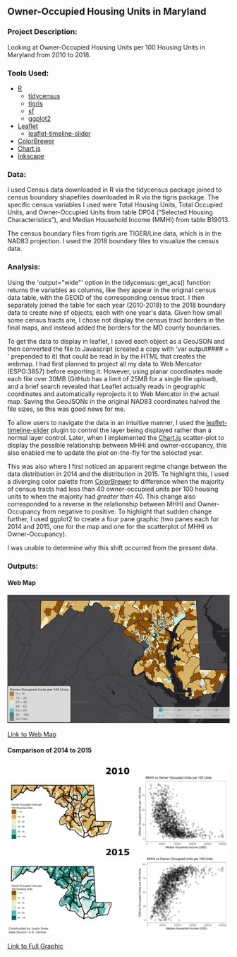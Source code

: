 ## Owner-Occupied Housing Units in Maryland

### Project Description:    
Looking at Owner-Occupied Housing Units per 100 Housing Units in Maryland from 2010 to 2018.   
  
### Tools Used:    
* [R](https://www.r-project.org/) 
  + [tidycensus](https://cran.r-project.org/web/packages/tidycensus/index.html)
  + [tigris](https://cran.r-project.org/web/packages/tigris/index.html)
  + [sf](https://cran.r-project.org/web/packages/sf/index.html)
  + [ggplot2](https://cran.r-project.org/web/packages/ggplot2/index.html)
* [Leaflet](https://leafletjs.com/)
  + [leaflet-timeline-slider](https://github.com/svitkin/leaflet-timeline-slider)
* [ColorBrewer](https://colorbrewer2.org/)
* [Chart.js](https://www.chartjs.org/)  
* [Inkscape](https://inkscape.org/)  

### Data:    
I used Census data downloaded in R via the tidycensus package joined to census boundary shapefiles downloaded in R via the tigris package. The specific census variables I used were Total Housing Units, Total Occupied Units, and Owner-Occupied Units from table DP04 (“Selected Housing Characteristics”), and Median Household Income (MMHI) from table B19013.    

The census boundary files from tigris are TIGER/Line data, which is in the NAD83 projection. I used the 2018 boundary files to visualize the census data.    

### Analysis:  
Using the 'output="wide"' option in the tidycensus::get_acs() function returns the variables as columns, like they appear in the original census data table, with the GEOID of the corresponding census tract. I then separately joined the table for each year (2010-2018) to the 2018 boundary data to create nine sf objects, each with one year's data. Given how small some census tracts are, I chose not display the census tract borders in the final maps, and instead added the borders for the MD county boundaries.    

To get the data to display in leaflet, I saved each object as a GeoJSON and then converted the file to Javascript (created a copy with 'var output#### = ' prepended to it) that could be read in by the HTML that creates the webmap. I had first planned to project all my data to Web Mercator (ESPG:3857) before exporting it. However, using planar coordinates made each file over 30MB (GitHub has a limit of 25MB for a single file upload), and a brief search revealed that Leaflet actually reads in geographic coordinates and automatically reprojects it to Web Mercator in the actual map. Saving the GeoJSONs in the original NAD83 coordinates halved the file sizes, so this was good news for me.   

To allow users to navigate the data in an intuitive manner, I used the [leaflet-timeline-slider](https://github.com/svitkin/leaflet-timeline-slider) plugin to control the layer being displayed rather than a normal layer control. Later, when I implemented the [Chart.js](https://www.chartjs.org/) scatter-plot to display the possible relationship between MHHI and owner-occupancy, this also enabled me to update the plot on-the-fly for the selected year.   

This was also where I first noticed an apparent regime change between the data distribution in 2014 and the distribution in 2015. To highlight this, I used a diverging color palette from [ColorBrewer](https://colorbrewer2.org/) to difference when the majority of census tracts had less than 40 owner-occupied units per 100 housing units to when the majority had *greater than* 40. This change also corresponded to a reverse in the relationship between MHHI and Owner-Occupancy from negative to positive. To highlight that sudden change further, I used ggplot2 to create a four pane graphic (two panes each for 2014 and 2015, one for the map and one for the scatterplot of MHHI vs Owner-Occupancy).   

I was unable to determine why this shift occurred from the present data.   

### Outputs:   
#### Web Map  
[<img src="proj2_webmap_thum.png?raw=true">](https://jdrew3.github.io/project2_486/webmap/index.html)    

[Link to Web Map](https://jdrew3.github.io/project2_486/webmap/index.html)    

#### Comparison of 2014 to 2015
[<img src="proj2_thum.png?raw=true">](owner_occupancy_2014_2015.pdf)   

[Link to Full Graphic](owner_occupancy_2014_2015.pdf)    
